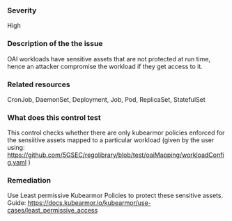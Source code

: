### Severity
High


### Description of the the issue

OAI workloads have sensitive assets that are not protected at run time, hence an attacker compromise the workload if they get access to it. 

### Related resources

CronJob, DaemonSet, Deployment, Job, Pod, ReplicaSet, StatefulSet


### What does this control test

This control checks whether there are only kubearmor policies enforced for the sensiitive assets mapped to a particular workload (given by the user using: https://github.com/5GSEC/regolibrary/blob/test/oaiMapping/workloadConfig.yaml )

### Remediation

Use Least permissive Kubearmor Policies to protect these sensitive assets. Guide: https://docs.kubearmor.io/kubearmor/use-cases/least_permissive_access

